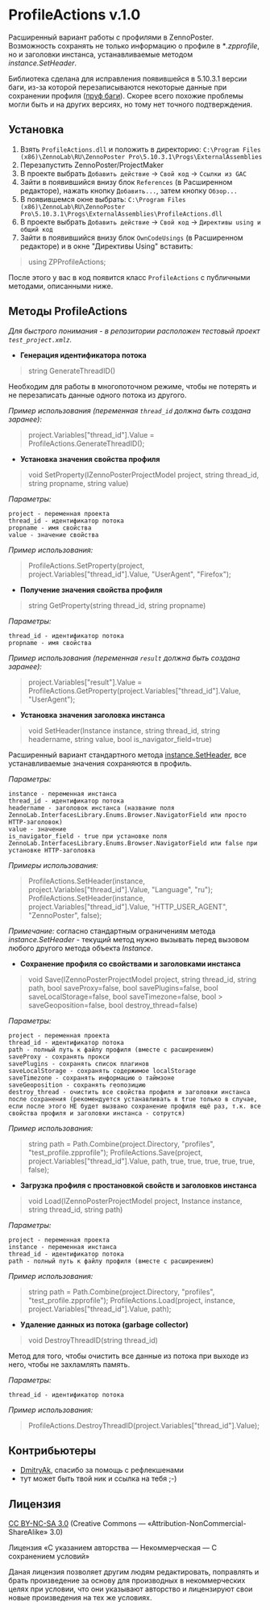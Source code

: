 ProfileActions v.1.0
====================

Расширенный вариант работы с профилями в ZennoPoster. Возможность сохранять не только информацию о профиле в **.zpprofile*, но и заголовки инстанса, устанавливаемые методом *instance.SetHeader*.

Библиотека сделана для исправления появившейся в 5.10.3.1 версии баги, из-за которой перезаписываются некоторые данные при сохранении профиля ([пруф баги](http://zennolab.com/discussion/threads/bagi-v-versii-5-10-3-1.34535/page-5#post-258110)). Скорее всего похожие проблемы могли быть и на других версиях, но тому нет точного подтверждения.

Установка
---------

1. Взять `ProfileActions.dll` и положить в директорию: `C:\Program Files (x86)\ZennoLab\RU\ZennoPoster Pro\5.10.3.1\Progs\ExternalAssemblies`
2. Перезапустить ZennoPoster/ProjectMaker
3. В проекте выбрать `Добавить действие` -> `Свой код` -> `Ссылки из GAC`
4. Зайти в появившийся внизу блок `References` (в Расширенном редакторе), нажать кнопку `Добавить...`, затем кнопку `Обзор...`
5. В появившемся окне выбрать: `C:\Program Files (x86)\ZennoLab\RU\ZennoPoster Pro\5.10.3.1\Progs\ExternalAssemblies\ProfileActions.dll`
6. В проекте выбрать `Добавить действие` -> `Свой код` -> `Директивы using и общий код`
7. Зайти в появившийся внизу блок `OwnCodeUsings` (в Расширенном редакторе) и в окне "Директивы Using" вставить:
> using ZPProfileActions;

 После этого у вас в код появится класс `ProfileActions` с публичными методами, описанными ниже.

Методы ProfileActions
---------------------

*Для быстрого понимания - в репозитории расположен тестовый проект `test_project.xmlz`.*

 - **Генерация идентификатора потока**

> string GenerateThreadID()

Необходим для работы в многопоточном режиме, чтобы не потерять и не перезаписать данные одного потока из другого.

*Пример использования (переменная `thread_id` должна быть создана *заранее*):*

> project.Variables["thread_id"].Value = ProfileActions.GenerateThreadID();

 - **Установка значения свойства профиля**

> void SetProperty(IZennoPosterProjectModel project, string thread_id, string propname, string value)

*Параметры:*

	project - переменная проекта
	thread_id - идентификатор потока
	propname - имя свойства
	value - значение свойства

*Пример использования:*

> ProfileActions.SetProperty(project, project.Variables["thread_id"].Value, "UserAgent", "Firefox");

 - **Получение значения свойства профиля**

> string GetProperty(string thread_id, string propname)

*Параметры:*

	thread_id - идентификатор потока
	propname - имя свойства

*Пример использования (переменная `result` должна быть создана заранее):*

> project.Variables["result"].Value = ProfileActions.GetProperty(project.Variables["thread_id"].Value, "UserAgent");

 - **Установка значения заголовка инстанса**

> void SetHeader(Instance instance, string thread_id, string headername, string value, bool is_navigator_field=true)

Расширенный вариант стандартного метода [instance.SetHeader](https://help.zennolab.com/en/v5/zennoposter/5.10.3/webframe.html#topic246.html), все устанавливаемые значения сохраняются в профиль.

*Параметры:*

	instance - переменная инстанса
	thread_id - идентификатор потока
	headername - заголовок инстанса (название поля ZennoLab.InterfacesLibrary.Enums.Browser.NavigatorField или просто HTTP-заголовок)
	value - значение
	is_navigator_field - true при установке поля ZennoLab.InterfacesLibrary.Enums.Browser.NavigatorField или false при установке HTTP-заголовка

*Примеры использования:*

> ProfileActions.SetHeader(instance, project.Variables["thread_id"].Value, "Language", "ru");
> ProfileActions.SetHeader(instance, project.Variables["thread_id"].Value, "HTTP_USER_AGENT", "ZennoPoster", false);

*Примечание:* согласно стандартным ограничениям метода *instance.SetHeader* - текущий метод нужно вызывать перед вызовом любого другого метода объекта *Instance*.

 - **Сохранение профиля со свойствами и заголовками инстанса**

> void Save(IZennoPosterProjectModel project, string thread_id, string path, bool saveProxy=false, bool savePlugins=false, bool saveLocalStorage=false, bool saveTimezone=false, bool > saveGeoposition=false, bool destroy_thread=false)

*Параметры:*

	project - переменная проекта
	thread_id - идентификатор потока
	path - полный путь к файлу профиля (вместе с расширением)
	saveProxy - сохранять прокси
	savePlugins - сохранять список плагинов
	saveLocalStorage - сохранять содержимое localStorage
	saveTimezone - сохранять информацию о таймзоне
	saveGeoposition - сохранять геопозицию
	destroy_thread - очистить все свойства профиля и заголовки инстанса после сохранения (рекомендуется устанавливать в true только в случае, если после этого НЕ будет вызвано сохранение профиля ещё раз, т.к. все свойства профиля и заголовки инстанса - сотрутся)

*Пример использования:*

> string path = Path.Combine(project.Directory, "profiles", "test_profile.zpprofile");
> ProfileActions.Save(project, project.Variables["thread_id"].Value, path, true, true, true, true, true, false);

 - **Загрузка профиля с простановкой свойств и заголовков инстанса**

> void Load(IZennoPosterProjectModel project, Instance instance, string thread_id, string path)

*Параметры:*

	project - переменная проекта
	instance - переменная инстанса
	thread_id - идентификатор потока
	path - полный путь к файлу профиля (вместе с расширением)

*Пример использования:*

> string path = Path.Combine(project.Directory, "profiles", "test_profile.zpprofile");
> ProfileActions.Load(project, instance, project.Variables["thread_id"].Value, path);

 - **Удаление данных из потока (garbage collector)**

> void DestroyThreadID(string thread_id)

Метод для того, чтобы очистить все данные из потока при выходе из него, чтобы не захламлять память.

*Параметры:*

	thread_id - идентификатор потока

*Пример использования:*

> ProfileActions.DestroyThreadID(project.Variables["thread_id"].Value);

Контрибьютеры
-------------

 - [DmitryAk](http://zennolab.com/discussion/members/dmitryak.17393/), спасибо за помощь с рефлекшенами
 - тут может быть твой ник и ссылка на тебя ;-)

Лицензия
--------

[CC BY-NC-SA 3.0](https://creativecommons.org/licenses/by-nc-sa/3.0/deed.ru) (Creative Commons — «Attribution-NonCommercial-ShareAlike» 3.0)

Лицензия «С указанием авторства — Некоммерческая — С сохранением условий»

Даная лицензия позволяет другим людям редактировать, поправлять и брать произведение за основу для производных в некоммерческих целях при условии, что они указывают авторство и лицензируют свои новые произведения на тех же условиях.